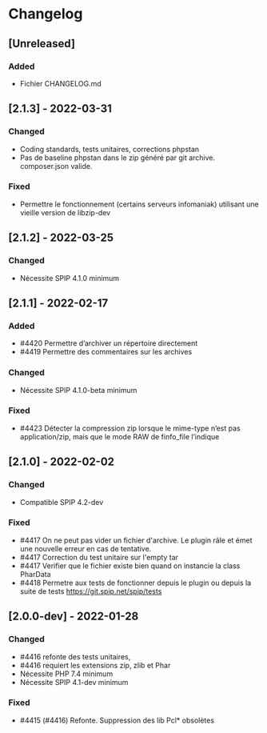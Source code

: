 # Changelog

## [Unreleased]

### Added

- Fichier CHANGELOG.md


## [2.1.3] - 2022-03-31

### Changed

- Coding standards, tests unitaires, corrections phpstan
- Pas de baseline phpstan dans le zip généré par git archive. composer.json valide.

### Fixed

- Permettre le fonctionnement (certains serveurs infomaniak) utilisant une vieille version de libzip-dev


## [2.1.2] - 2022-03-25

### Changed

- Nécessite SPIP 4.1.0 minimum


## [2.1.1] - 2022-02-17

### Added

- #4420 Permettre d’archiver un répertoire directement
- #4419 Permettre des commentaires sur les archives

### Changed

- Nécessite SPIP 4.1.0-beta minimum

### Fixed

- #4423 Détecter la compression zip lorsque le mime-type n’est pas application/zip, mais que le mode RAW de finfo_file l’indique


## [2.1.0] - 2022-02-02

### Changed

- Compatible SPIP 4.2-dev

### Fixed

- #4417 On ne peut pas vider un fichier d'archive. Le plugin râle et émet une nouvelle erreur en cas de tentative.
- #4417 Correction du test unitaire sur l'empty tar
- #4417 Verifier que le fichier existe bien quand on instancie la class PharData
- #4418 Permetre aux tests de fonctionner depuis le plugin ou depuis la suite de tests https://git.spip.net/spip/tests


## [2.0.0-dev] - 2022-01-28

### Changed

- #4416 refonte des tests unitaires,
- #4416 requiert les extensions zip, zlib et Phar
- Nécessite PHP 7.4 minimum
- Nécessite SPIP 4.1-dev minimum

### Fixed

- #4415 (#4416) Refonte. Suppression des lib Pcl* obsolètes

